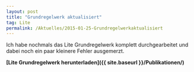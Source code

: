 ```yaml
---
layout: post
title: "Grundregelwerk aktualisiert"
tag: Lite
permalink: /Aktuelles/2015-01-25-Grundregelwerkaktualisiert
---
```


Ich habe nochmals das Lite Grundregelwerk komplett durchgearbeitet und dabei noch ein paar kleinere Fehler ausgemerzt.

**[Lite Grundregelwerk herunterladen]({{ site.baseurl }}/Publikationen/)**

